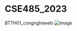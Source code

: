 # CSE485_2023
BTTH01_congngheweb
![image](https://user-images.githubusercontent.com/121292439/224764615-158d554d-e2d6-4ad1-942e-d2e3a1a59a4b.png)
